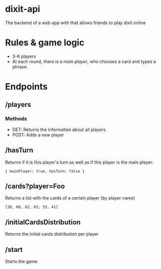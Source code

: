 # dixit-api
The backend of a web app with that allows friends to play dixit online

# Rules & game logic

- 3-6 players
- At each round, there is a *main player*, who chooses a card and types a phrase.

# Endpoints

## /players

### Methods

- GET: Returns the information about all players.
- POST: Adds a new player

## /hasTurn

Returns if it is this player's turn as well as if this player is the main player:

`{ mainPlayer: true, hasTurn: false }`

## /cards?player=Foo

Returns a list with the cards of a certain player (by player name)

`[28, 66, 62, 63, 53, 41]`

## /initialCardsDistribution

Returns the initial cards distribution per player

## /start

Starts the game
